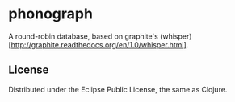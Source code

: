 # phonograph

A round-robin database, based on graphite's (whisper)[http://graphite.readthedocs.org/en/1.0/whisper.html].

## License

Distributed under the Eclipse Public License, the same as Clojure.

